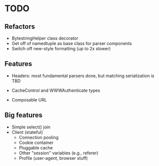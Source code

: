 # TODO

## Refactors

- BytestringHelper class decorator
- Get off of namedtuple as base class for parser components
- Switch off new-style formatting (up to 2x slower)

## Features

- Headers: most fundamental parsers done, but matching serialization is TBD
- CacheControl and WWWAuthenticate types

- Composable URL


## Big features

- Simple select() join
- Client (stateful)
  - Connection pooling
  - Cookie container
  - Pluggable cache
  - Other "session" variables (e.g., referer)
  - Profile (user-agent, browser stuff)
